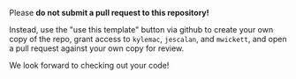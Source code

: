 Please **do not submit a pull request to this repository!**

Instead, use the "use this template" button via github to create your own copy of the repo, grant access to `kylemac`, `jescalan`, and `mwickett`, and open a pull request against your own copy for review.

We look forward to checking out your code!
